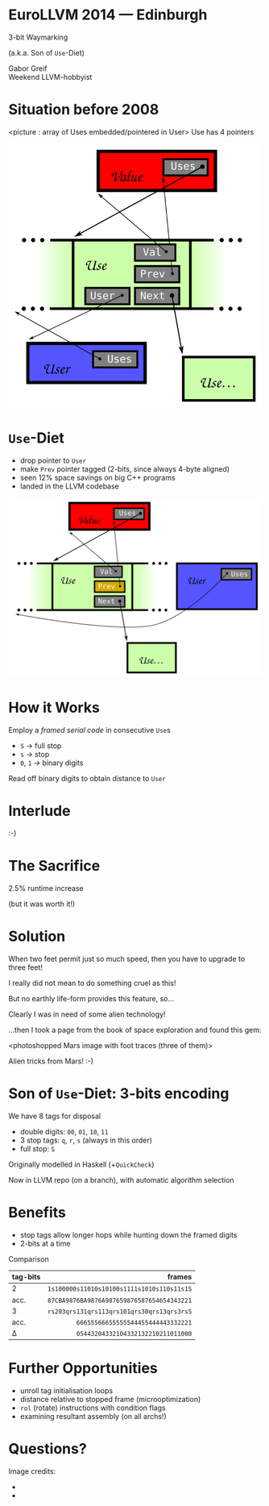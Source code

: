 EuroLLVM 2014 &mdash; Edinburgh
=========================

3-bit Waymarking

(a.k.a. Son of `Use`-Diet)

Gabor Greif<br>
Weekend LLVM-hobbyist

# Situation before 2008

<picture : array of Uses embedded/pointered in User>
Use has 4 pointers

![Before 2008](https://raw.githubusercontent.com/ggreif/EuroLLVM-Waymarking/master/pre2008.svg)

# `Use`-Diet

- drop pointer to `User`
- make `Prev` pointer tagged (2-bits, since always 4-byte aligned)
- seen 12% space savings on big C++ programs
- landed <date> in the LLVM codebase

![New Scheme](https://raw.githubusercontent.com/ggreif/EuroLLVM-Waymarking/master/new.svg)

# How it Works

Employ a _framed serial code_ in consecutive `Use`s
- `S` &rarr; full stop
- `s` &rarr; stop
- `0`, `1` &rarr; binary digits

Read off binary digits to obtain distance to `User`

# Interlude

:-)

# The Sacrifice

2.5% runtime increase

(but it was worth it!)

# Solution

When two feet permit just so much speed, then you have to upgrade to three feet!
<INCREMENTAL>
<Photo of giant ant sawed into half>

I really did not mean to do something cruel as this!

But no earthly life-form provides this feature, so...
<INCREMENTAL>

Clearly I was in need of some alien technology!
<INCREMENTAL>

...then I took a page from the book of space exploration and found this gem:
<INCREMENTAL>

<photoshopped Mars image with foot traces (three of them)>

Alien tricks from Mars! :-)

# Son of `Use`-Diet: 3-bits encoding

We have 8 tags for disposal

- double digits: `00`, `01`, `10`, `11`
- 3 stop tags: `q`, `r`, `s` (always in this order)
- full stop: `S`

Originally modelled in Haskell (+`QuickCheck`)

Now in LLVM repo (on a branch), with automatic algorithm selection

Benefits
=========

- stop tags allow longer hops while hunting down the framed digits
- 2-bits at a time

Comparison

| tag-bits | frames |
| -------  | ----: |
| 2        | `1s100000s11010s10100s1111s1010s110s11s1S` |
| acc.     | `87CBA9876BA9876A987659876587654654343221` |
| 3        | `rs203qrs131qrs113qrs101qrs30qrs13qrs3rsS` |
| acc.     |         `66655566655555544455444443332221` |
| &Delta;  |         `05443204332104332132210211011000` |


# Further Opportunities

- unroll tag initialisation loops
- distance relative to stopped frame (microoptimization)
- `rol` (rotate) instructions with condition flags
- examining resultant assembly (on all archs!)

Questions?
=========== 


Image credits:

+
+

